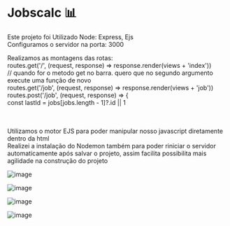 # Jobscalc 📊

Este projeto foi Utilizado Node: Express, Ejs
</br>
Configuramos o servidor na porta: 3000
</br>

Realizamos as montagens das rotas:  </br>
routes.get('/', (request, response) => response.render(views + 'index'))</br>
// quando for o metodo get no barra. quero que no segundo argumento execute uma função de novo</br>
routes.get('/job', (request, response) => response.render(views + 'job'))</br>
routes.post('/job', (request, response) => {</br>
  const lastId = jobs[jobs.length - 1]?.id || 1</br>
   
  </br>
  </br>
  Utilizamos o motor EJS para poder manipular nosso javascript diretamente dentro da html
  </br>
  Realizei a instalação do Nodemon também para poder riniciar o servidor automaticamente após salvar o projeto, assim facilita possibilita mais agilidade na construção do projeto
  
  
  
  
  
![image](https://user-images.githubusercontent.com/37475590/163690597-5e299b11-6d58-43c6-a120-feed6ae6363c.png)

  
![image](https://user-images.githubusercontent.com/37475590/163690607-ee33a918-bd80-45cd-8dcb-9dfde332cf8e.png)


![image](https://user-images.githubusercontent.com/37475590/163690626-f1f12dac-6359-4e66-b8d5-2aaac7b40486.png)



![image](https://user-images.githubusercontent.com/37475590/163690649-4fd565ce-4bd1-438d-95ef-061169446b5e.png)
